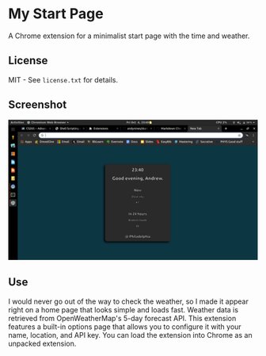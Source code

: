 # My Start Page
A Chrome extension for a minimalist start page with the time and weather.
## License
MIT - See `license.txt` for details.
## Screenshot
![Start page screenshot](./assets/screenshot.png "Start page screenshot")
## Use
I would never go out of the way to check the weather, so I made it appear right on a home page that looks simple and loads fast. Weather data is retrieved from OpenWeatherMap's 5-day forecast API. This extension features a built-in options page that allows you to configure it with your name, location, and API key. You can load the extension into Chrome as an unpacked extension.
